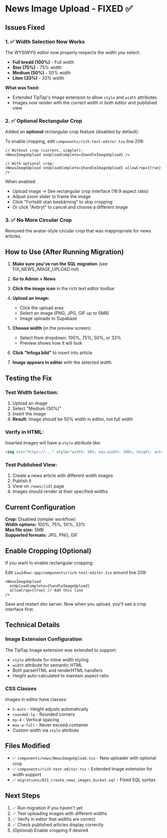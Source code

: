 # News Image Upload - FIXED ✅

## Issues Fixed

### 1. ✅ Width Selection Now Works

The WYSIWYG editor now properly respects the width you select:

- **Full bredd (100%)** - Full width
- **Stor (75%)** - 75% width
- **Medium (50%)** - 50% width
- **Liten (33%)** - 33% width

**What was fixed:**

- Extended TipTap's Image extension to allow `style` and `width` attributes
- Images now render with the correct width in both editor and published view

### 2. ✅ Optional Rectangular Crop

Added an **optional** rectangular crop feature (disabled by default).

To enable cropping, edit `components/rich-text-editor.tsx` line 209:

```tsx
// Without crop (current, simpler):
<NewsImageUpload onUploadComplete={handleImageUpload} />

// With optional crop:
<NewsImageUpload onUploadComplete={handleImageUpload} allowCrop={true} />
```

When enabled:

- Upload image → See rectangular crop interface (16:9 aspect ratio)
- Adjust zoom slider to frame the image
- Click "Fortsätt utan beskärning" to skip cropping
- Or click "Avbryt" to cancel and choose a different image

### 3. ✅ No More Circular Crop

Removed the avatar-style circular crop that was inappropriate for news articles.

## How to Use (After Running Migration)

1. **Make sure you've run the SQL migration** (see FIX_NEWS_IMAGE_UPLOAD.md)

2. **Go to Admin > News**

3. **Click the image icon** in the rich text editor toolbar

4. **Upload an image:**

   - Click the upload area
   - Select an image (PNG, JPG, GIF up to 5MB)
   - Image uploads to Supabase

5. **Choose width** (in the preview screen):

   - Select from dropdown: 100%, 75%, 50%, or 33%
   - Preview shows how it will look

6. **Click "Infoga bild"** to insert into article

7. **Image appears in editor** with the selected width

## Testing the Fix

### Test Width Selection:

1. Upload an image
2. Select "Medium (50%)"
3. Insert the image
4. **Result:** Image should be 50% width in editor, not full width

### Verify in HTML:

Inserted images will have a `style` attribute like:

```html
<img src="https://..." style="width: 50%; max-width: 100%; height: auto;" />
```

### Test Published View:

1. Create a news article with different width images
2. Publish it
3. View on `/news/[id]` page
4. Images should render at their specified widths

## Current Configuration

**Crop:** Disabled (simpler workflow)  
**Width options:** 100%, 75%, 50%, 33%  
**Max file size:** 5MB  
**Supported formats:** JPG, PNG, GIF

## Enable Cropping (Optional)

If you want to enable rectangular cropping:

Edit `iau24hwc-app/components/rich-text-editor.tsx` around line 209:

```tsx
<NewsImageUpload
  onUploadComplete={handleImageUpload}
  allowCrop={true} // Add this line
/>
```

Save and restart dev server. Now when you upload, you'll see a crop interface first.

## Technical Details

### Image Extension Configuration

The TipTap Image extension was extended to support:

- `style` attribute for inline width styling
- `width` attribute for semantic HTML
- Both parseHTML and renderHTML handlers
- Height auto-calculated to maintain aspect ratio

### CSS Classes

Images in editor have classes:

- `h-auto` - Height adjusts automatically
- `rounded-lg` - Rounded corners
- `my-4` - Vertical spacing
- `max-w-full` - Never exceed container
- Custom width via `style` attribute

## Files Modified

- ✅ `components/news/NewsImageUpload.tsx` - New uploader with optional crop
- ✅ `components/rich-text-editor.tsx` - Extended Image extension for width support
- ✅ `migrations/021_create_news_images_bucket.sql` - Fixed SQL syntax

## Next Steps

1. ✅ Run migration if you haven't yet
2. ✅ Test uploading images with different widths
3. ✅ Verify in editor that widths are correct
4. ✅ Check published articles display correctly
5. (Optional) Enable cropping if desired
